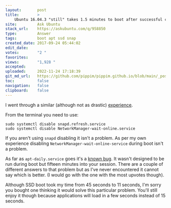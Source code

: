 ```yaml
---
layout:       post
title:        >
    Ubuntu 16.04.3 "still" takes 1.5 minutes to boot after successful clone to SSD and with noatime and trim and AHCI boot?
site:         Ask Ubuntu
stack_url:    https://askubuntu.com/q/958850
type:         Answer
tags:         boot apt ssd snap
created_date: 2017-09-24 05:44:02
edit_date:    
votes:        "2 "
favorites:    
views:        "1,928 "
accepted:     
uploaded:     2022-11-24 17:18:39
git_md_url:   https://github.com/pippim/pippim.github.io/blob/main/_posts/2017/2017-09-24-Ubuntu-16.04.3-_still_-takes-1.5-minutes-to-boot-after-successful-clone-to-SSD-and-with-noatime-and-trim-and-AHCI-boot_.md
toc:          false
navigation:   false
clipboard:    false
---
```


I went through a similar (although not as drastic) [experience][1].

From the terminal you need to use:

``` 
sudo systemctl disable snapd.refresh.service
sudo systemctl disable NetworkManager-wait-online.service
```

If you aren't using `snapd` disabling it isn't a problem. As per my own experience disabling `NetworkManager-wait-online-service` during boot isn't a problem.

As far as `apt-daily.service` goes it's a [known bug][2]. It wasn't designed to be run during boot but fifteen minutes into your session. There are a couple of different answers to that problem but as I've never encountered it cannot say which is better. (I would go with the one with the most upvotes though).

Although SSD boot took my time from 45 seconds to 11 seconds, I'm sorry you bought one thinking it would solve this particular problem. You'll still enjoy it though because applications will load in a few seconds instead of 15 seconds.

  [1]: https://askubuntu.com/questions/941061/move-slow-udev-configure-printer-from-systemd-boot-to-after-login-prompt
  [2]: https://askubuntu.com/questions/800479/ubuntu-16-04-slow-boot-apt-daily-service
